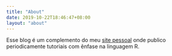```yaml
---
title: "About"
date: 2019-10-22T18:46:47+08:00
layout: "about"
---
```




Esse blog é um complemento do meu [site pessoal](https://allanalvarenga.netlify.com/) onde publico periodicamente tutoriais com ênfase na linguagem R.